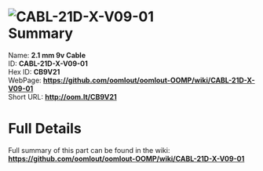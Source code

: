 
![CABL-21D-X-V09-01](https://github.com/oomlout/oomlout-OOMP/blob/master/parts/CABL-21D-X-V09-01/CABL-21D-X-V09-01_420.jpg)   
Summary
=================
  
Name: __2.1 mm 9v Cable__    
ID: __CABL-21D-X-V09-01__   
Hex ID: __CB9V21__   
WebPage: __https://github.com/oomlout/oomlout-OOMP/wiki/CABL-21D-X-V09-01__   
Short URL: __http://oom.lt/CB9V21__   

Full Details
==========================
Full summary of this part can be found in the wiki:   
__https://github.com/oomlout/oomlout-OOMP/wiki/CABL-21D-X-V09-01__    

